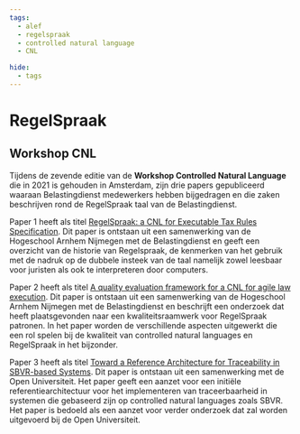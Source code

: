 ```yaml
---
tags:
  - alef
  - regelspraak
  - controlled natural language
  - CNL

hide:
  - tags
---
```

# RegelSpraak

## Workshop CNL

Tijdens de zevende editie van de **Workshop Controlled Natural Language** die in 2021 is gehouden in Amsterdam, zijn drie papers gepubliceerd waaraan Belastingdienst medewerkers hebben bijgedragen en die zaken beschrijven rond de RegelSpraak taal van de Belastingdienst.

Paper 1 heeft als titel [RegelSpraak: a CNL for Executable Tax Rules Specification](https://aclanthology.org/2021.cnl-1.6.pdf). Dit paper is ontstaan uit een samenwerking van de Hogeschool Arnhem Nijmegen met de Belastingdienst en geeft een overzicht van de historie van Regelspraak, de kenmerken van het gebruik met de nadruk op de dubbele insteek van de taal namelijk zowel leesbaar voor juristen als ook te interpreteren door computers.

Paper 2 heeft als titel [A quality evaluation framework for a CNL for agile law execution](https://aclanthology.org/2021.cnl-1.9.pdf). Dit paper is ontstaan uit een samenwerking van de Hogeschool Arnhem Nijmegen met de Belastingdienst en beschrijft een onderzoek dat heeft plaatsgevonden naar een kwaliteitsraamwerk voor RegelSpraak patronen. In het paper worden de verschillende aspecten uitgewerkt die een rol spelen bij de kwaliteit van controlled natural languages en RegelSpraak in het bijzonder.

Paper 3 heeft als titel [Toward a Reference Architecture for Traceability in SBVR-based Systems](https://aclanthology.org/2021.cnl-1.13.pdf). Dit paper is ontstaan uit een samenwerking met de Open Universiteit. Het paper geeft een aanzet voor een initiële referentiearchitectuur voor het implementeren van traceerbaarheid in systemen die gebaseerd zijn op controlled natural languages zoals SBVR. Het paper is bedoeld als een aanzet voor verder onderzoek dat zal worden uitgevoerd bij de Open Universiteit.
